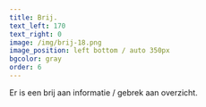 ```yaml
---
title: Brij.
text_left: 170
text_right: 0
image: /img/brij-18.png
image_position: left bottom / auto 350px
bgcolor: gray
order: 6
---
```


Er is een brij aan informatie / gebrek aan overzicht.